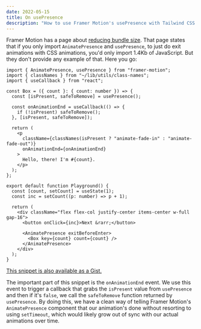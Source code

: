 ```yaml
---
date: 2022-05-15
title: On usePresence
description: "How to use Framer Motion's usePresence with Tailwind CSS."
---
```


Framer Motion has a page about [reducing bundle size][]. That page states that if you only import `AnimatePresence` and `usePresence`, to just do exit animations with CSS animations, you'd only import 1.4Kb of JavaScript. But they don't provide any example of that. Here you go:

```tsx
import { AnimatePresence, usePresence } from "framer-motion";
import { classNames } from "~/lib/utils/class-names";
import { useCallback } from "react";

const Box = ({ count }: { count: number }) => {
  const [isPresent, safeToRemove] = usePresence();

  const onAnimationEnd = useCallback(() => {
    if (!isPresent) safeToRemove();
  }, [isPresent, safeToRemove]);

  return (
    <p
      className={classNames(isPresent ? "animate-fade-in" : "animate-fade-out")}
      onAnimationEnd={onAnimationEnd}
    >
      Hello, there! I'm #{count}.
    </p>
  );
};

export default function Playground() {
  const [count, setCount] = useState(1);
  const inc = setCount((p: number) => p + 1);

  return (
    <div className="flex flex-col justify-center items-center w-full gap-16">
      <button onClick={inc}>Next &rarr;</button>

      <AnimatePresence exitBeforeEnter>
        <Box key={count} count={count} />
      </AnimatePresence>
    </div>
  );
}
```

[This snippet is also available as a Gist.][gist]

The important part of this snippet is the `onAnimationEnd` event. We use this
event to trigger a callback that grabs the `isPresent` value from `usePresence`
and then if it's `false`, we call the `safeToRemove` function returned by
`usePresence`. By doing this, we have a clean way of telling Framer Motion's
`AnimatePresence` component that our animation's done without resorting to
using `setTimeout`, which would likely grow out of sync with our actual
animations over time.

[reducing bundle size]: https://www.framer.com/docs/guide-reduce-bundle-size/
[gist]: https://gist.github.com/brandonpittman/3a869011ba67f16bde8de67ef299e0ed

